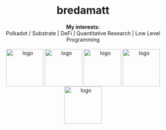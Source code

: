 <h1 align="center"> bredamatt </h1>

<div align="center">
  <b>My interests:</b><br>
  <a> Polkadot / Substrate </a> |
  <a> DeFi </a> |
  <a> Quantitative Research  </a> |
  <a> Low Level Programming </a>
  <br><br>
 
<div align="center">
    
  <img align="center" src="https://user-images.githubusercontent.com/28816406/216433323-fbe2dbad-12db-4690-9665-ab15e99995d9.png" alt="logo" width=100/>
  <img align="center" src="https://www.parity.io/static/6050b977b06c4e5a13d753e50a79182a/icon-parity-signer.png" alt="logo" width=100/>
  <img align="center" src="https://brightinventions.pl/images/why-would-you-use-substrate/2.png" alt="logo" width=100/>
  <img align="center" src="https://cryptologos.cc/logos/polkadot-new-dot-logo.png" alt="logo" width=100/>
  <img align="center" src="https://cutewallpaper.org/cdn-cgi/mirage/2af0adefb1b7ebf6af3b94bf8b86378693ec8b55d34af727ac0cbb58dfd044f5/1280/24/rust-logo-png/download-hd-community-spotlight-rust-programming-language-transparent-png-image-nicepngcom.png" alt="logo" width=100/>
  
</div>
